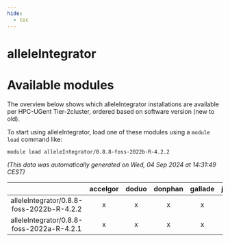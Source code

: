 ```yaml
---
hide:
  - toc
---
```


alleleIntegrator
================

# Available modules


The overview below shows which alleleIntegrator installations are available per HPC-UGent Tier-2cluster, ordered based on software version (new to old).

To start using alleleIntegrator, load one of these modules using a `module load` command like:

```shell
module load alleleIntegrator/0.8.8-foss-2022b-R-4.2.2
```

*(This data was automatically generated on Wed, 04 Sep 2024 at 14:31:49 CEST)*  

| |accelgor|doduo|donphan|gallade|joltik|shinx|skitty|
| :---: | :---: | :---: | :---: | :---: | :---: | :---: | :---: |
|alleleIntegrator/0.8.8-foss-2022b-R-4.2.2|x|x|x|x|x|-|x|
|alleleIntegrator/0.8.8-foss-2022a-R-4.2.1|x|x|x|x|x|-|x|
